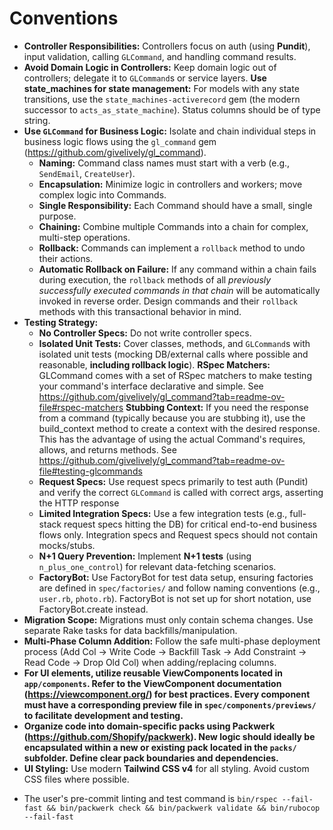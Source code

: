 # Conventions
*   **Controller Responsibilities:** Controllers focus on auth (using **Pundit**), input validation, calling `GLCommand`, and handling command results.
*   **Avoid Domain Logic in Controllers:** Keep domain logic out of controllers; delegate it to `GLCommand`s or service layers.
    **Use state_machines for state management:** For models with any state transitions, use the `state_machines-activerecord` gem (the modern successor to `acts_as_state_machine`). Status columns should be of type string.
*   **Use `GLCommand` for Business Logic:** Isolate and chain individual steps in business logic flows using the `gl_command` gem (https://github.com/givelively/gl_command).
    *   **Naming:** Command class names must start with a verb (e.g., `SendEmail`, `CreateUser`).
    *   **Encapsulation:** Minimize logic in controllers and workers; move complex logic into Commands.
    *   **Single Responsibility:** Each Command should have a small, single purpose.
    *   **Chaining:** Combine multiple Commands into a chain for complex, multi-step operations.
    *   **Rollback:** Commands can implement a `rollback` method to undo their actions.
    *   **Automatic Rollback on Failure:** If any command within a chain fails during execution, the `rollback` methods of all *previously successfully executed commands in that chain* will be automatically invoked in reverse order. Design commands and their `rollback` methods with this transactional behavior in mind.
*   **Testing Strategy:**
    *   **No Controller Specs:** Do not write controller specs.
    *   **Isolated Unit Tests:** Cover classes, methods, and `GLCommand`s with isolated unit tests (mocking DB/external calls where possible and reasonable, **including rollback logic**).
        **RSpec Matchers:** GLCommand comes with a set of RSpec matchers to make testing your command's interface declarative and simple. See https://github.com/givelively/gl_command?tab=readme-ov-file#rspec-matchers
        **Stubbing Context:** If you need the response from a command (typically because you are stubbing it), use the build_context method to create a context with the desired response. This has the advantage of using the actual Command's requires, allows, and returns methods. See https://github.com/givelively/gl_command?tab=readme-ov-file#testing-glcommands
    *   **Request Specs:** Use request specs primarily to test auth (Pundit) and verify the correct `GLCommand` is called with correct args, asserting the HTTP response
    *   **Limited Integration Specs:** Use a few integration tests (e.g., full-stack request specs hitting the DB) for critical end-to-end business flows only. Integration specs and Request specs should not contain mocks/stubs.
    *   **N+1 Query Prevention:** Implement **N+1 tests** (using `n_plus_one_control`) for relevant data-fetching scenarios.
    *   **FactoryBot:** Use FactoryBot for test data setup, ensuring factories are defined in `spec/factories/` and follow naming conventions (e.g., `user.rb`, `photo.rb`). FactoryBot is not set up for short notation, use FactoryBot.create instead.
*   **Migration Scope:** Migrations must only contain schema changes. Use separate Rake tasks for data backfills/manipulation.
*   **Multi-Phase Column Addition:** Follow the safe multi-phase deployment process (Add Col -> Write Code -> Backfill Task -> Add Constraint -> Read Code -> Drop Old Col) when adding/replacing columns.
*   **For UI elements, utilize reusable ViewComponents located in `app/components`. Refer to the ViewComponent documentation (https://viewcomponent.org/) for best practices. Every component must have a corresponding preview file in `spec/components/previews/` to facilitate development and testing.**
*   **Organize code into domain-specific packs using Packwerk (https://github.com/Shopify/packwerk). New logic should ideally be encapsulated within a new or existing pack located in the `packs/` subfolder. Define clear pack boundaries and dependencies.**
*   **UI Styling:** Use modern **Tailwind CSS v4** for all styling. Avoid custom CSS files where possible.

- The user's pre-commit linting and test command is `bin/rspec --fail-fast && bin/packwerk check && bin/packwerk validate && bin/rubocop --fail-fast`
